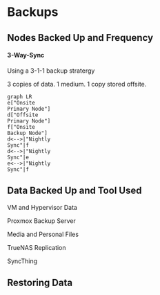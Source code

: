 # Backups

## Nodes Backed Up and Frequency

#### 3-Way-Sync

Using a 3-1-1 backup stratergy

3 copies of data. 1 medium. 1 copy stored offsite.

```mermaid
graph LR
e["Onsite 
Primary Node"]
d["Offsite 
Primary Node"]
f["Onsite 
Backup Node"]
d<-->|"Nightly
Sync"|f
d<-->|"Nightly
Sync"|e
e<-->|"Nightly
Sync"|f
```

## Data Backed Up and Tool Used

VM and Hypervisor Data

Proxmox Backup Server

Media and Personal Files

TrueNAS Replication

SyncThing

## Restoring Data

